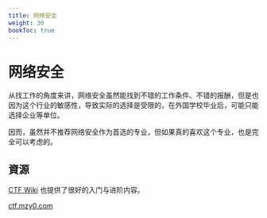 ```yaml
---
title: 网络安全
weight: 30
bookToc: true
---
```


# 网络安全

从找工作的角度来讲，网络安全虽然能找到不错的工作条件、不错的报酬，但是也因为这个行业的敏感性，导致实际的选择是受限的，在外国学校毕业后，可能只能选择企业等单位。

因而，虽然并不推荐网络安全作为首选的专业，但如果真的喜欢这个专业，也是完全可以考虑的。

## 資源

[CTF Wiki](https://ctf-wiki.org/) 也提供了很好的入门与进阶内容。

[ctf.mzy0.com](https://ctf.mzy0.com/)